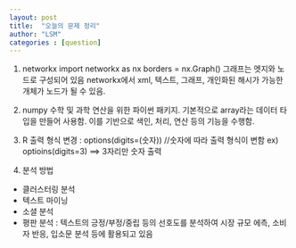 ```yaml
---
layout: post
title:  "오늘의 문제 정리"
author: "LSM"
categories : [question]
---
```

1. networkx
import networkx as nx
borders = nx.Graph()
그래프는 엣지와 노드로 구성되어 있음
networkx에서 xml, 텍스트, 그래프, 개인화된 해시가 가능한 개체가 노드가 될 수 있음.

2. numpy
수학 및 과학 연산을 위한 파이썬 패키지.
기본적으로 array라는 데이터 타입을 만들어 사용함. 이를 기반으로 색인, 처리, 연산 등의 기능을 수행함.

3. R
출력 형식 변경 : options(digits=(숫자)) //숫자에 따라 출력 형식이 변함
ex) optioins(digits=3) ==> 3자리만 숫자 출력

4. 분석 방법
- 클러스터링 분석
- 텍스트 마이닝
- 소셜 분석
- 평판 분석 : 텍스트의 긍정/부정/중립 등의 선호도를 분석하여 시장 규모 에측, 소비자 반응, 입소문 분석 등에 활용되고 있음
